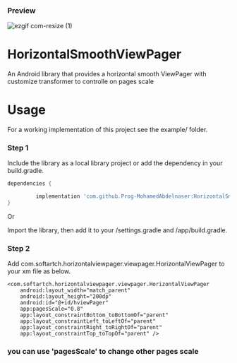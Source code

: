 
### Preview
![ezgif com-resize (1)](https://user-images.githubusercontent.com/17580803/113567677-56cec780-960f-11eb-810e-d409f9a788ed.gif)


# HorizontalSmoothViewPager
An Android library that provides a horizontal smooth ViewPager with customize transformer to controlle on pages scale

# Usage
For a working implementation of this project see the example/ folder.

### Step 1

Include the library as a local library project or add the dependency in your build.gradle.

```groovy
dependencies {

	     implementation 'com.github.Prog-MohamedAbdelnaser:HorizontalSmoothViewPager:Tag'
}
```
Or

Import the library, then add it to your /settings.gradle and /app/build.gradle. 

### Step 2

Add com.softartch.horizontalviewpager.viewpager.HorizontalViewPager to your xm file  as below.

    <com.softartch.horizontalviewpager.viewpager.HorizontalViewPager
        android:layout_width="match_parent"
        android:layout_height="200dp"
        android:id="@+id/hviewPager"
        app:pagesScale="0.8"
        app:layout_constraintBottom_toBottomOf="parent"
        app:layout_constraintLeft_toLeftOf="parent"
        app:layout_constraintRight_toRightOf="parent"
        app:layout_constraintTop_toTopOf="parent" />

### you can use 'pagesScale' to change other pages scale


